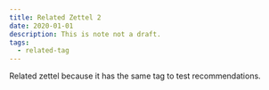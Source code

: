 ```yaml
---
title: Related Zettel 2
date: 2020-01-01
description: This is note not a draft.
tags:
  - related-tag
---
```


Related zettel because it has the same tag to test recommendations.
